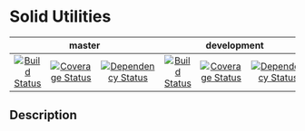 <p>
    <h1>Solid Utilities</h1>
    <table>
        <thead>
            <tr>
                <th align="center" colspan="3">master</th>
                <th align="center" colspan="3">development</th>
            </tr>
        </thead>
        <tbody>
            <tr>
                <td align="center">
                    <a href="https://travis-ci.org/jayware/solid-utilities">
                        <img src="https://img.shields.io/travis/jayware/solid-utilities/master.svg?style=flat-square" alt="Build Status">
                    </a>
                </td>
                <td align="center">
                    <a href="https://coveralls.io/github/jayware/solid-utilities?branch=master">
                        <img src="https://img.shields.io/coveralls/jayware/solid-utilities/master.svg?style=flat-square" alt="Coverage Status" />
                    </a>
                </td>
                <td align="center">
                    <a href="https://www.versioneye.com/user/projects/571b2a82fcd19a00415b2674?child=summary">
                        <img src="https://www.versioneye.com/user/projects/571b2a82fcd19a00415b2674/badge.svg?style=flat" alt="Dependency Status" />
                    </a>
                </td>
                <td align="center">
                    <a href="https://travis-ci.org/jayware/solid-utilities">
                        <img src="https://img.shields.io/travis/jayware/solid-utilities/development.svg?style=flat-square" alt="Build Status">
                    </a>
                </td>
                <td align="center">
                    <a href="https://coveralls.io/github/jayware/solid-utilities?branch=development">
                        <img src="https://img.shields.io/coveralls/jayware/solid-utilities/development.svg?style=flat-square" alt="Coverage Status" />
                    </a>
                </td>
                <td align="center">
                    <a href="https://www.versioneye.com/user/projects/571b2a57fcd19a0045441c85?child=summary">
                        <img src="https://www.versioneye.com/user/projects/571b2a57fcd19a0045441c85/badge.svg?style=flat" alt="Dependency Status" />
                    </a>
                </td>
            </tr>
        </tbody>
    </table>
</p>

## Description
